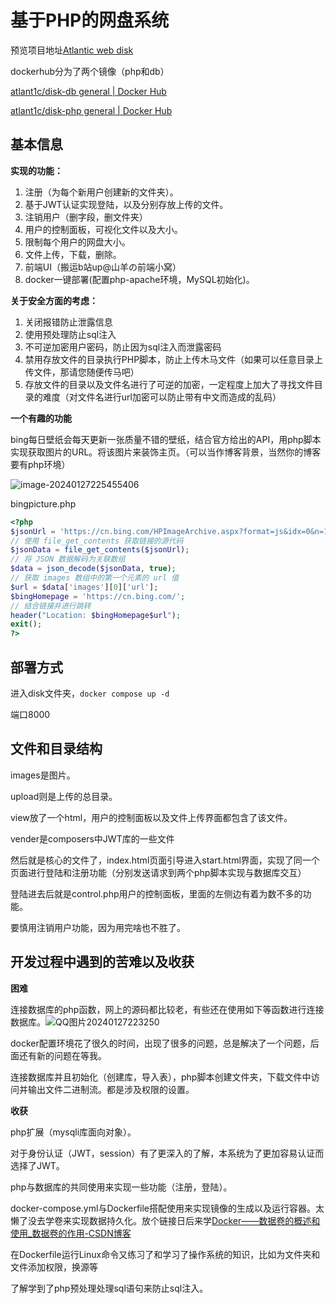 # 基于PHP的网盘系统

预览项目地址[Atlantic web disk](http://8.130.42.53/)

dockerhub分为了两个镜像（php和db）

[atlant1c/disk-db general | Docker Hub](https://hub.docker.com/repository/docker/atlant1c/disk-db/general)

[atlant1c/disk-php general | Docker Hub](https://hub.docker.com/repository/docker/atlant1c/disk-php/general)

## 基本信息

**实现的功能：**

1. 注册（为每个新用户创建新的文件夹）。
2. 基于JWT认证实现登陆，以及分别存放上传的文件。
3. 注销用户（删字段，删文件夹）
4. 用户的控制面板，可视化文件以及大小。
5. 限制每个用户的网盘大小。
6. 文件上传，下载，删除。
7. 前端UI（搬运b站up@山羊の前端小窝）
8. docker一键部署(配置php-apache环境，MySQL初始化)。

**关于安全方面的考虑：**

1. 关闭报错防止泄露信息
2. 使用预处理防止sql注入
3. 不可逆加密用户密码，防止因为sql注入而泄露密码
4. 禁用存放文件的目录执行PHP脚本，防止上传木马文件（如果可以任意目录上传文件，那请您随便传马吧）
5. 存放文件的目录以及文件名进行了可逆的加密，一定程度上加大了寻找文件目录的难度（对文件名进行url加密可以防止带有中文而造成的乱码）

**一个有趣的功能**

bing每日壁纸会每天更新一张质量不错的壁纸，结合官方给出的API，用php脚本实现获取图片的URL。将该图片来装饰主页。（可以当作博客背景，当然你的博客要有php环境）

![image-20240127225455406](https://f1gure-bed.obs.cn-southwest-2.myhuaweicloud.com/image-20240127225455406.png)

bingpicture.php

```php
<?php
$jsonUrl = 'https://cn.bing.com/HPImageArchive.aspx?format=js&idx=0&n=1&mkt=zh-CN';
// 使用 file_get_contents 获取链接的源代码
$jsonData = file_get_contents($jsonUrl);
// 将 JSON 数据解码为关联数组
$data = json_decode($jsonData, true);
// 获取 images 数组中的第一个元素的 url 值
$url = $data['images'][0]['url'];
$bingHomepage = 'https://cn.bing.com/';
// 结合链接并进行跳转
header("Location: $bingHomepage$url");
exit();
?>
```

## 部署方式

进入disk文件夹，`docker compose up -d`

端口8000

## 文件和目录结构

images是图片。

upload则是上传的总目录。

view放了一个html，用户的控制面板以及文件上传界面都包含了该文件。

vender是composers中JWT库的一些文件

然后就是核心的文件了，index.html页面引导进入start.html界面，实现了同一个页面进行登陆和注册功能（分别发送请求到两个php脚本实现与数据库交互）

登陆进去后就是control.php用户的控制面板，里面的左侧边有着为数不多的功能。

要慎用注销用户功能，因为用完啥也不胜了。

## 开发过程中遇到的苦难以及收获

**困难**

连接数据库的php函数，网上的源码都比较老，有些还在使用如下等函数进行连接数据库。![QQ图片20240127223250](https://f1gure-bed.obs.cn-southwest-2.myhuaweicloud.com/QQ%E5%9B%BE%E7%89%8720240127223250.png)

docker配置环境花了很久的时间，出现了很多的问题，总是解决了一个问题，后面还有新的问题在等我。

连接数据库并且初始化（创建库，导入表），php脚本创建文件夹，下载文件中访问并输出文件二进制流。都是涉及权限的设置。

**收获**

php扩展（mysqli库面向对象）。

对于身份认证（JWT，session）有了更深入的了解，本系统为了更加容易认证而选择了JWT。

php与数据库的共同使用来实现一些功能（注册，登陆）。

docker-compose.yml与Dockerfile搭配使用来实现镜像的生成以及运行容器。太懒了没去学卷来实现数据持久化。放个链接日后来学[Docker——数据卷的概述和使用_数据卷的作用-CSDN博客](https://blog.csdn.net/wpc2018/article/details/121634538)

在Dockerfile运行Linux命令又练习了和学习了操作系统的知识，比如为文件夹和文件添加权限，换源等

了解学到了php预处理处理sql语句来防止sql注入。

